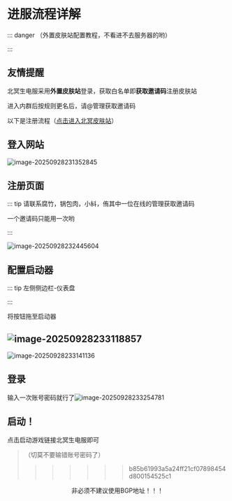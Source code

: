 # 进服流程详解

::: danger （外置皮肤站配置教程，不看进不去服务器的哟）

:::

## 友情提醒

北冥生电服采用**外置皮肤站**登录，获取白名单即**获取邀请码**注册皮肤站

进入内群后按规则更名后，请@管理获取邀请码

以下是注册流程（[点击进入北冥皮肤站](https://skinserver.beiming.games)）

## 登入网站

![image-20250928231352845](https://bu.dusays.com/2025/09/28/68d950b8bf9fa.webp)

## 注册页面

::: tip 请联系腐竹，锅包肉，小紏，侑其中一位在线的管理获取邀请码

一个邀请码只能用一次哟

:::



![image-20250928232445604](https://bu.dusays.com/2025/09/28/68d9533d12a4c.webp)

## 配置启动器

::: tip 左侧侧边栏-仪表盘

:::

将按钮拖至启动器

## ![image-20250928233118857](https://bu.dusays.com/2025/09/28/68d954c67f376.webp)

![image-20250928233141136](https://bu.dusays.com/2025/09/28/68d954dc8b459.webp)

## 登录

输入一次账号密码就行了![image-20250928233254781](https://bu.dusays.com/2025/09/28/68d9552658fa2.webp)

## 启动！

点击启动游戏链接北冥生电服即可

> （切莫不要输错账号密码了）
>
> >>>>>> b85b61993a5a24ff21cf07898454d800154525c1



<center>非必须不建议使用BGP地址！！！</center>